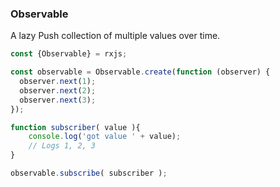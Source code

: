 ### Observable

A lazy Push collection of multiple values over time. 

```typescript
const {Observable} = rxjs;

const observable = Observable.create(function (observer) {
  observer.next(1);
  observer.next(2);
  observer.next(3);
});

function subscriber( value ){
    console.log('got value ' + value);
    // Logs 1, 2, 3
}

observable.subscribe( subscriber );
```